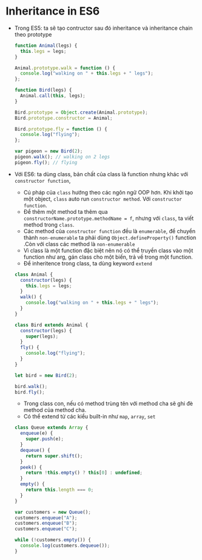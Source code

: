 # Inheritance in ES6

- Trong ES5: ta sẽ tạo contructor sau đó inheritance và inheritance chain theo prototype

  ```javascript
  function Animal(legs) {
    this.legs = legs;
  }

  Animal.prototype.walk = function () {
    console.log("walking on " + this.legs + " legs");
  };

  function Bird(legs) {
    Animal.call(this, legs);
  }

  Bird.prototype = Object.create(Animal.prototype);
  Bird.prototype.constructor = Animal;

  Bird.prototype.fly = function () {
    console.log("flying");
  };

  var pigeon = new Bird(2);
  pigeon.walk(); // walking on 2 legs
  pigeon.fly(); // flying
  ```

- Với ES6: ta dùng class, bản chất của class là function nhưng khác với `constructor function`,

  - Cú pháp của `class` hướng theo các ngôn ngữ OOP hơn. Khi khởi tạo một object, `class` auto run `constructor method`. Với `constructor function`.
  - Để thêm một method ta thêm qua `constructorName.prototype.methodName = f`, nhưng với `class`, ta viết method trong `class`.
  - Các method của `constructor function` đều là `enumerable`, để chuyển thành `non-enumerable` ta phải dùng `Object.defineProperty()` function .Còn với class các method là `non-enumerable`
  - Vì class là một function đặc biệt nên nó có thể truyền class vào một function như arg, gán class cho một biến, trả về trong một function.
  - Để inheritence trong class, ta dùng keyword `extend`

  ```javascript
  class Animal {
    constructor(legs) {
      this.legs = legs;
    }
    walk() {
      console.log("walking on " + this.legs + " legs");
    }
  }

  class Bird extends Animal {
    constructor(legs) {
      super(legs);
    }
    fly() {
      console.log("flying");
    }
  }

  let bird = new Bird(2);

  bird.walk();
  bird.fly();
  ```

  - Trong class con, nếu có method trùng tên với method cha sẽ ghi đè method của method cha.
  - Có thể extend từ các kiểu built-in như `map`, `array`, `set`

  ```javascript
  class Queue extends Array {
    enqueue(e) {
      super.push(e);
    }
    dequeue() {
      return super.shift();
    }
    peek() {
      return !this.empty() ? this[0] : undefined;
    }
    empty() {
      return this.length === 0;
    }
  }

  var customers = new Queue();
  customers.enqueue("A");
  customers.enqueue("B");
  customers.enqueue("C");

  while (!customers.empty()) {
    console.log(customers.dequeue());
  }
  ```
